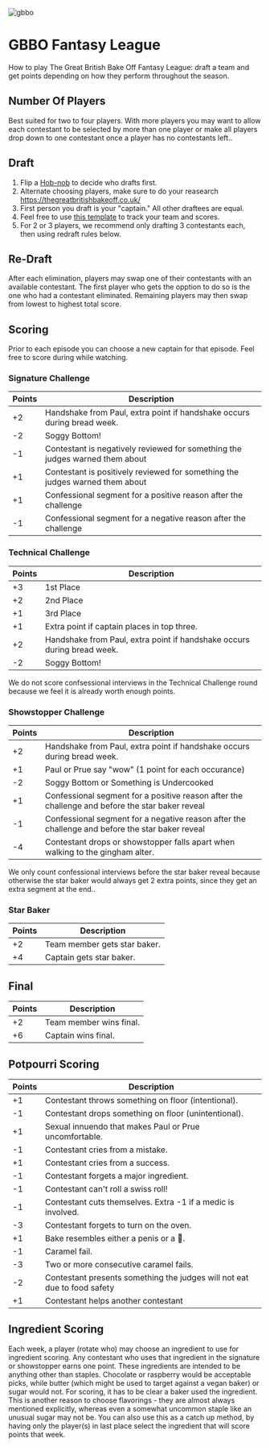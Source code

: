 ![gbbo](/gbbo.gif)


# GBBO Fantasy League
How to play The Great British Bake Off Fantasy League: draft a team and get points depending on how they perform throughout the season.

## Number Of Players
Best suited for two to four players. With more players you may want to allow each contestant to
be selected by more than one player or make all players drop down to one contestant once a player
has no contestants left..

## Draft
1. Flip a [Hob-nob](https://en.wikipedia.org/wiki/Hobnob_biscuit) to decide who drafts first.
2. Alternate choosing players, make sure to do your reasearch https://thegreatbritishbakeoff.co.uk/
3. First person you draft is your "captain." All other draftees are equal.
4. Feel free to use [this template](https://docs.google.com/spreadsheets/d/1P__zc4jc638WBl_MPb1T2o05ou97sRpo7Os7VMjWFNc/edit?usp=sharing) to track your team and scores. 
5. For 2 or 3 players, we recommend only drafting 3 contestants each, then using redraft rules below.

## Re-Draft
After each elimination, players may swap one of their contestants with an available contestant. The first player who gets the opption to do so is the one who had a contestant eliminated. Remaining players may then swap from lowest to highest total score.

## Scoring
Prior to each episode you can choose a new captain for that episode. Feel free to score during while watching.

### Signature Challenge
| Points | Description |
| --- | --- |
| +2 | Handshake from Paul, extra point if handshake occurs during bread week. |
| -2 | Soggy Bottom! |
| -1 | Contestant is negatively reviewed for something the judges warned them about |
| +1 | Contestant is positively reviewed for something the judges warned them about |
| +1 | Confessional segment for a positive reason after the challenge |
| -1 | Confessional segment for a negative reason after the challenge |

### Technical Challenge
| Points | Description |
| --- | --- |
| +3 | 1st Place |
| +2 | 2nd Place |
| +1 | 3rd Place |
| +1 | Extra point if captain places in top three. |
| +2 | Handshake from Paul, extra point if handshake occurs during bread week. |
| -2 | Soggy Bottom! |

We do not score confsessional interviews in the Technical Challenge round because we feel it is already worth enough points.

### Showstopper Challenge
| Points | Description |
| --- | --- |
| +2 | Handshake from Paul, extra point if handshake occurs during bread week. |
| +1 | Paul or Prue say "wow" (1 point for each occurance) |
| -2 | Soggy Bottom or Something is Undercooked |
| +1 | Confessional segment for a positive reason after the challenge and before the star baker reveal |
| -1 | Confessional segment for a negative reason after the challenge and before the star baker reveal |
| -4 | Contestant drops or showstopper falls apart when walking to the gingham alter. |

We only count confessional interviews before the star baker reveal because otherwise the star baker would always get 2 extra points, since they get an extra segment at the end..

### Star Baker
| Points | Description |
| --- | --- |
| +2 | Team member gets star baker. |
| +4 | Captain gets star baker. |

## Final
| Points | Description |
| --- | --- |
| +2 | Team member wins final. |
| +6 | Captain wins final. |

## Potpourri Scoring
| Points | Description |
| --- | --- |
| +1 | Contestant throws something on floor (intentional). |
| -1 | Contestant drops something on floor (unintentional). |
| +1 | Sexual innuendo that makes Paul or Prue uncomfortable. |
| -1 | Contestant cries from a mistake. |
| +1 | Contestant cries from a success. |
| -1 | Contestant forgets a major ingredient. |
| -1 | Contestant can't roll a swiss roll! |
| -1 | Contestant cuts themselves. Extra -1 if a medic is involved. |
| -3 | Contestant forgets to turn on the oven. |
| +1 | Bake resembles either a penis or a 💩. |
| -1 | Caramel fail. |
| -3 | Two or more consecutive caramel fails. |
| -2 | Contestant presents something the judges will not eat due to food safety |
| +1 | Contestant helps another contestant |


## Ingredient Scoring
Each week, a player (rotate who) may choose an ingredient to use for ingredient scoring. Any
contestant who uses that ingredient in the signature or showstopper earns one point.
These ingredients are intended to be anything other than staples. Chocolate or raspberry
would be acceptable picks, while butter (which might be used to target against a vegan baker)
or sugar would not.
For scoring, it has to be clear a baker used the ingredient. This is another reason to choose
flavorings - they are almost always mentioned explicitly, whereas even a somewhat uncommon staple
like an unusual sugar may not be.
You can also use this as a catch up method, by having only the player(s) in last place select
the ingredient that will score points that week.

